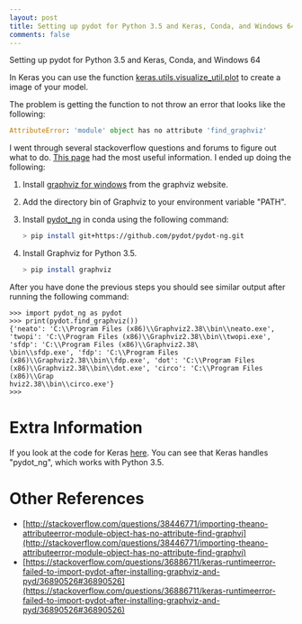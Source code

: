 ```yaml
---
layout: post
title: Setting up pydot for Python 3.5 and Keras, Conda, and Windows 64
comments: false
---
```


Setting up pydot for Python 3.5 and Keras, Conda, and Windows 64

In Keras you can use the function [keras.utils.visualize_util.plot](https://keras.io/visualization/)
to create a image of your model.

The problem is getting the function to not throw an error that looks like the
following:

```python
AttributeError: 'module' object has no attribute 'find_graphviz'
```

I went through several stackoverflow questions and forums to figure out what
to do. [This page](https://github.com/Theano/Theano/issues/1801) had the most
useful information. I ended up doing the following:

1. Install [graphviz for windows](http://www.graphviz.org/Download_windows.php) from the graphviz website.
2. Add the directory bin of Graphviz to your environment variable "PATH".
3. Install [pydot_ng](https://github.com/pydot/pydot-ng) in conda using the following command:

    ```bash
    > pip install git+https://github.com/pydot/pydot-ng.git
    ```

4. Install Graphviz for Python 3.5.

    ```bash
    > pip install graphviz
    ```

After you have done the previous steps you should see similar output after
running the following command:

```pycon
>>> import pydot_ng as pydot
>>> print(pydot.find_graphviz())
{'neato': 'C:\\Program Files (x86)\\Graphviz2.38\\bin\\neato.exe', 'twopi': 'C:\\Program Files (x86)\\Graphviz2.38\\bin\\twopi.exe', 'sfdp': 'C:\\Program Files (x86)\\Graphviz2.38\
\bin\\sfdp.exe', 'fdp': 'C:\\Program Files (x86)\\Graphviz2.38\\bin\\fdp.exe', 'dot': 'C:\\Program Files (x86)\\Graphviz2.38\\bin\\dot.exe', 'circo': 'C:\\Program Files (x86)\\Grap
hviz2.38\\bin\\circo.exe'}
>>>
```

# Extra Information
If you look at the code for Keras [here](https://github.com/fchollet/keras/blob/master/keras/utils/visualize_util.py).
You can see that Keras handles "pydot_ng", which works with Python 3.5.

# Other References
* [http://stackoverflow.com/questions/38446771/importing-theano-attributeerror-module-object-has-no-attribute-find-graphvi](http://stackoverflow.com/questions/38446771/importing-theano-attributeerror-module-object-has-no-attribute-find-graphvi)
* [https://stackoverflow.com/questions/36886711/keras-runtimeerror-failed-to-import-pydot-after-installing-graphviz-and-pyd/36890526#36890526](https://stackoverflow.com/questions/36886711/keras-runtimeerror-failed-to-import-pydot-after-installing-graphviz-and-pyd/36890526#36890526)
